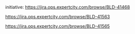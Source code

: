 initiative: https://jira.ops.expertcity.com/browse/BLD-41468

https://jira.ops.expertcity.com/browse/BLD-41563

https://jira.ops.expertcity.com/browse/BLD-41565

